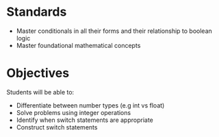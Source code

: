 # Standards
* Master conditionals in all their forms and their relationship to boolean logic
* Master foundational mathematical concepts

# Objectives
Students will be able to:
* Differentiate between number types (e.g int vs float)
* Solve problems using integer operations
* Identify when switch statements are appropriate
* Construct switch statements
